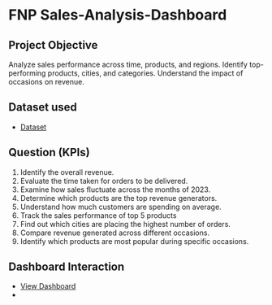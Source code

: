 # FNP Sales-Analysis-Dashboard
## Project Objective
Analyze sales performance across time, products, and regions. Identify top-performing products, cities, and categories. Understand the impact of occasions on revenue. 

## Dataset used
- <a href="https://github.com/MuthuDK/FNP-Sales-Dashboard/blob/main/FNP%20Excel%20Project.xlsx">Dataset</a>

## Question (KPIs)
 1. Identify the overall revenue.
 2. Evaluate the time taken for orders to be delivered.
 3. Examine how sales fluctuate across the months of 2023.
 4. Determine which products are the top revenue generators.
 5. Understand how much customers are spending on average.
 6. Track the sales performance of top 5 products
 7. Find out which cities are placing the highest number of orders.
 8. Compare revenue generated across different occasions.
 9. Identify which products are most popular during specific occasions.

## Dashboard Interaction
- <a href="https://github.com/MuthuDK/FNP-Sales-Dashboard/blob/main/Excel%20dashboard.PNG">View Dashboard</a>
- 


